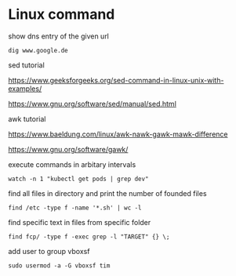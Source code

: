 # Linux command
show dns entry of the given url
```
dig www.google.de
```
sed tutorial

https://www.geeksforgeeks.org/sed-command-in-linux-unix-with-examples/

https://www.gnu.org/software/sed/manual/sed.html

awk tutorial

https://www.baeldung.com/linux/awk-nawk-gawk-mawk-difference

https://www.gnu.org/software/gawk/

execute commands in arbitary intervals
```
watch -n 1 "kubectl get pods | grep dev"
```
find all files in directory and print the number of founded files
```
find /etc -type f -name '*.sh' | wc -l
```
find specific text in files from specific folder
```
find fcp/ -type f -exec grep -l "TARGET" {} \;
```
add user to group vboxsf
```
sudo usermod -a -G vboxsf tim
```

